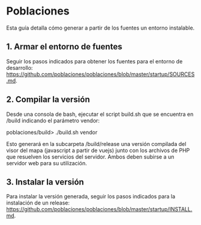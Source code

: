 # Poblaciones
Esta guía detalla cómo generar a partir de los fuentes un entorno instalable. 

## 1. Armar el entorno de fuentes

Seguir los pasos indicados para obtener los fuentes para el entorno de desarrollo: https://github.com/poblaciones/poblaciones/blob/master/startup/SOURCES.md.

## 2. Compilar la versión 

Desde una consola de bash, ejecutar el script build.sh que se encuentra en /build indicando el parámetro vendor:

poblaciones/build> ./build.sh vendor

Esto generará en la subcarpeta /build/release una versión compilada del visor del mapa (javascript a partir de vuejs) junto con los archivos de PHP que resuelven los servicios del servidor. Ambos deben subirse a un servidor web para su utilización.

## 3. Instalar la versión

Para instalar la versión generada, seguir los pasos indicados para la instalación de un release: https://github.com/poblaciones/poblaciones/blob/master/startup/INSTALL.md.
